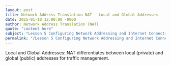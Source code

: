 ```yaml
---
layout: post
title: Network Address Translation NAT - Local and Global Addresses
date: 2025-01-10 12:00:00 -0000
author: Network Address Translation (NAT)
quote: "content here"
subject: "Lesson 5 Configuring Network Addressing and Internet Connections"
permalink: "/Lesson 5 Configuring Network Addressing and Internet Connections/Network Address Translation (NAT)/Network Address Translation NAT - Local and Global Addresses"
---
```


Local and Global Addresses: NAT differentiates between local (private) and global (public) addresses for traffic management.
